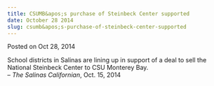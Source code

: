 ```yaml
---
title: CSUMB&apos;s purchase of Steinbeck Center supported
date: October 28 2014
slug: csumb&apos;s-purchase-of-steinbeck-center-supported
---
```





<span class="date">Posted on Oct 28, 2014    </span>
<p>School districts in Salinas are lining up in support of a deal
to sell the National Steinbeck Center to CSU Monterey Bay.<br>
&#x2013; <em>The Salinas Californian</em>, Oct. 15, 2014</br></p>





